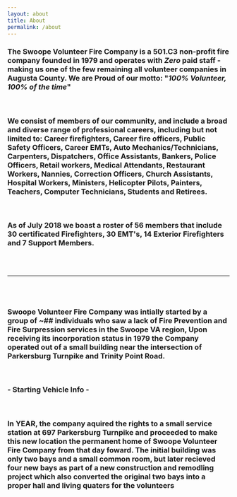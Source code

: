 ```yaml
---
layout: about
title: About
permalink: /about
---
```


### The Swoope Volunteer Fire Company is a 501.C3 non-profit fire company founded in 1979 and operates with **_Zero_** paid staff - making us one of the few remaining all volunteer companies in Augusta County. We are Proud of our motto: **"_100% Volunteer, 100% of the time_"**

<br>

### We consist of members of our community, and include a broad and diverse range of professional careers, including but not limited to: Career firefighters, Career fire officers, Public Safety Officers, Career EMTs, Auto Mechanics/Technicians, Carpenters, Dispatchers, Office Assistants, Bankers, Police Officers, Retail workers, Medical Attendants, Restaurant Workers, Nannies, Correction Officers, Church Assistants, Hospital Workers, Ministers, Helicopter Pilots, Painters, Teachers, Computer Technicians, Students and Retirees. 

<br>

### As of July 2018 we boast a roster of 56 members that include 30 certificated Firefighters, 30 EMT's, 14 Exterior Firefighters and 7 Support Members. 

<br/><br/>

---

<br/><br/>

### Swoope Volunteer Fire Company was intially started by a group of ~## individuals who saw a lack of Fire Prevention and Fire Surpression services in the Swoope VA region, Upon receiving its incorporation status in 1979 the Company operated out of a small building near the intersection of Parkersburg Turnpike and Trinity Point Road.

<br>

### - Starting Vehicle Info -

<br>

### In YEAR, the company aquired the rights to a small service station at 697 Parkersburg Turnpike and proceeded to make this new location the permanent home of Swoope Volunteer Fire Company from that day foward. The initial building was only two bays and a small common room, but later recieved four new bays as part of a new construction and remodling project which also converted the original two bays into a proper hall and living quaters for the volunteers